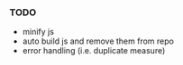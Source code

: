 ### TODO

* minify js
* auto build js and remove them from repo
* error handling (i.e. duplicate measure)
